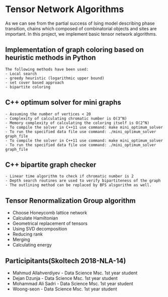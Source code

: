 # Tensor Network Algorithms
As we can see from the partial success of Ising model describing phase transition, chains which composed of combinatorial objects and sites are important. In this project, we implement basic tensor network algorithms.

## Implementation of graph coloring based on heuristic methods in Python
    The following methods have been used:
    - Local search
    - greedy heuristic (logarithmic upper bound)
    - set cover based approach
    - bipartite coloring

## C++ optimum solver for mini graphs
    - Assuming the number of vertices < 20
    - Complexity of calculating chromatic number is O(3^N)
    - Memory complexity of calculating the coloring itself is O(2^N)
    - To compile the solver in C++11 use command: make mini_optimum_solver
    - To run the specified data file use command: ./mini_optimum_solver graph_file
    - To compile the solver in C++11 use command: make mini_optimum_solver
    - To run the specified data file use command: ./mini_optimum_solver graph_file

## C++ bipartite graph checker
    - Linear time algorithm to check if chromatic number is 2
    - Depth search routines are used to verify bipartiteness of the graph
    - The outlining method can be replaced by BFS alsgorithm as well.

## Tensor Renormalization Group algorithm

- Choose Honeycomb lattice network
- Calculate Hamiltonian
- Geometrical replacement of tensors
- Using SVD decomposition
- Reducing rank
- Merging
- Calculating energy


## Participitants(Skoltech 2018-NLA-14)
- Mahmud Allahverdiyev - Data Science Msc. 1st year student
- Dejan Dzunja - Data Science Msc. 1st year student
- Mohammad Ali Sadri - Data Science Msc. 1st year student
- Woong-seon - Data Science Msc. 1st year student



